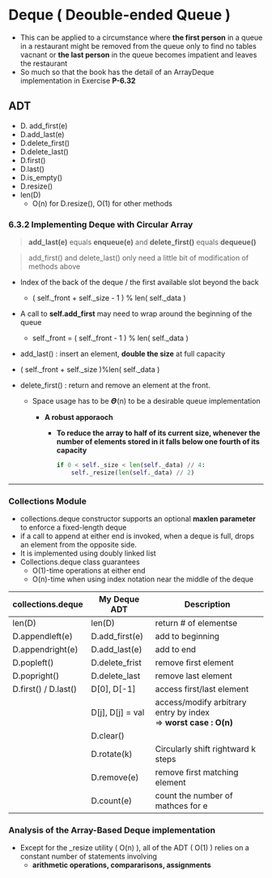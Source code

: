 # Deque ( Deouble-ended Queue ) 

- This can be applied to a circumstance where __the first person__ in a queue in a restaurant might be removed from the queue only to find no tables vacnant or __the last person__ in the queue becomes impatient and leaves the restaurant 
- So much so that the book has the detail of an ArrayDeque implementation in Exercise __P-6.32__ 
## ADT

- D. add_first(e)
- D.add_last(e)
- D.delete_first()
- D.delete_last()
- D.first()
- D.last()
- D.is_empty()
- D.resize() 
- len(D)
  - O(n) for D.resize(), O(1) for other methods 
### 6.3.2 Implementing Deque with Circular Array 

> __add_last(e)__ equals __enqueue(e)__ and __delete_first()__ equals __dequeue()__ 

>  add_first() and delete_last() only need a little bit of modification of methods above 

- Index of the back of the deque / the first available slot beyond the back
  
  - ( self.\_front + self.\_size - 1 )  % len( self.\_data )
  
- A call to __self.add\_first__ may need to wrap around the beginning of the queue 

  - self.\_front = ( self._front - 1 ) % len( self.\_data )

- add_last() : insert an element, __double the size__ at full capacity 
  
- ( self._front + self._size )%len( self._data )
  
- delete_first() : return and remove an element at the front. 

  - Space usage has to be 𝜣(n) to be  a desirable queue implementation
    - __A robust apporaoch__
      
      - __To reduce the array to half of its current size, whenever the number of elements stored in it falls below one fourth of its capacity__
      
        ~~~python
        if 0 < self._size < len(self._data) // 4:
        	self._resize(len(self._data) // 2)
        ~~~

___

### Collections Module

-  collections.deque constructor supports an optional __maxlen parameter__ to enforce a fixed-length deque
- if a call to append at either end is invoked, when a deque is full, drops an element from the opposite side. 
- It is implemented using doubly linked list 
- Collections.deque class guarantees 
  - O(1)-time operations at either end 
  - O(n)-time when using index notation near the middle of the deque

| collections.deque    | My Deque ADT     | Description                            |
| -------------------- | ---------------- | -------------------------------------- |
| len(D)               | len(D)           | return # of elementse                  |
| D.appendleft(e)      | D.add_first(e)   | add to beginning                       |
| D.appendright(e)     | D.add_last(e)    | add to end                             |
| D.popleft()          | D.delete_frist   | remove first element                   |
| D.popright()         | D.delete_last    | remove last element                    |
| D.first() / D.last() | D[0], D[-1]      | access first/last element   |
|                      | D[j], D[j] = val | access/modify arbitrary entry by index<br />=> __worst case : O(n)__ |
|                      | D.clear()        |                                        |
|                      | D.rotate(k)      | Circularly shift rightward k steps     |
||D.remove(e)|remove first matching element|
||D.count(e)|count the number of mathces for e|



### Analysis of the Array-Based Deque implementation 

- Except for the _resize utility ( O(n) ), all of the ADT ( O(1) ) relies on a constant number of statements involving 
  - __arithmetic operations, compararisons, assignments__ 









